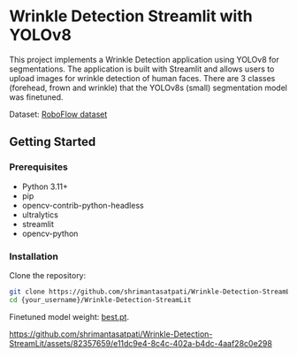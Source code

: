 # Wrinkle Detection Streamlit with YOLOv8

This project implements a Wrinkle Detection application using YOLOv8 for segmentations. The application is built with Streamlit and allows users to upload images for wrinkle detection of human faces.
There are 3 classes (forehead, frown and wrinkle) that the YOLOv8s (small) segmentation model was finetuned.

Dataset: [RoboFlow dataset](https://universe.roboflow.com/robbo/face-wrinkles-detection/dataset/1)


## Getting Started

### Prerequisites

- Python 3.11+
- pip
- opencv-contrib-python-headless
- ultralytics
- streamlit
- opencv-python

### Installation

Clone the repository:

```bash
git clone https://github.com/shrimantasatpati/Wrinkle-Detection-StreamLit.git
cd {your_username}/Wrinkle-Detection-StreamLit
```

Finetuned model weight: [best.pt](best.pt).


https://github.com/shrimantasatpati/Wrinkle-Detection-StreamLit/assets/82357659/e11dc9e4-8c4c-402a-b4dc-4aaf28c0e298




